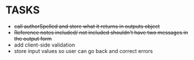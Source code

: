 TASKS
=============

* ~~call authorSpelled and store what it returns in outputs object~~
* ~~Reference notes included/ not included shouldn't have two messages in the output form~~
* add client-side validation
* store input values so user can go back and correct errors
